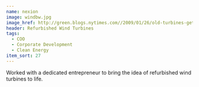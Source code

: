 ```yaml
---
name: nexion
image: windbw.jpg
image_href: http://green.blogs.nytimes.com//2009/01/26/old-turbines-get-a-second-wind-through-remanufacturing/
header: Refurbished Wind Turbines
tags:
  - COO
  - Corporate Development
  - Clean Energy
item_sort: 27
---
```

Worked with a dedicated entrepreneur to bring the idea of refurbished wind turbines to life.
